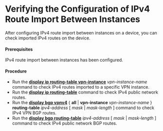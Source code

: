 Verifying the Configuration of IPv4 Route Import Between Instances
==================================================================

After configuring IPv4 route import between instances on
a device, you can check imported IPv4 routes on the device.

#### Prerequisites

IPv4 route import between instances has been configured.
#### Procedure

* Run the [**display
  ip routing-table vpn-instance**](cmdqueryname=display+ip+routing-table+vpn-instance) *vpn-instance-name* command to check IPv4 routes imported to a specific VPN instance.
* Run the [**display ip routing-table**](cmdqueryname=display+ip+routing-table) command to check IPv4 public network routes.
* Run the [**display bgp vpnv4**](cmdqueryname=display+bgp+vpnv4) { **all** | **vpn-instance** *vpn-instance-name* } **routing-table** *ipv4-address* [ *mask* | *mask-length* ] command to check IPv4 VPN BGP routes.
* Run the [**display bgp routing-table**](cmdqueryname=display+bgp+routing-table) *ipv4-address* [ *mask* | *mask-length* ] command to check IPv4 public
  network BGP routes.